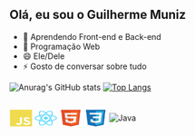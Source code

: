  ## Olá, eu sou o Guilherme Muniz



- 🔭 Aprendendo Front-end e Back-end
- 🌱 Programação Web
- 😄 Ele/Dele
- ⚡ Gosto de conversar sobre tudo

![Anurag's GitHub stats](https://github-readme-stats.vercel.app/api?username=DevGuiMuniz&show_icons=true&theme=cobalt)
[![Top Langs](https://github-readme-stats.vercel.app/api/top-langs/?username=DevGuiMuniz&layout=compact&theme=cobalt)](https://github.com/anuraghazra/github-readme-stats)

<div style="display: inline_block"><br>
  <img align="center" alt="Muniz-Js" height="30" width="40" src="https://raw.githubusercontent.com/devicons/devicon/master/icons/javascript/javascript-plain.svg">
  <img align="center" alt="Muniz-React" height="30" width="40" src="https://raw.githubusercontent.com/devicons/devicon/master/icons/react/react-original.svg">
  <img align="center" alt="Muniz-HTML" height="30" width="40" src="https://raw.githubusercontent.com/devicons/devicon/master/icons/html5/html5-original.svg">
  <img align="center" alt="Muniz-CSS" height="30" width="40" src="https://raw.githubusercontent.com/devicons/devicon/master/icons/css3/css3-original.svg">
  <img align="center" alt="Java" height="40" width="50" title="Java" src="https://cdn.jsdelivr.net/gh/devicons/devicon/icons/java/java-original-wordmark.svg">
</div>
